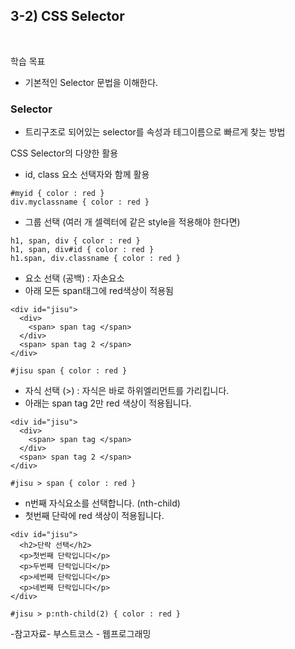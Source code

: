 ## 3-2) CSS Selector

<br/>


학습 목표
   - 기본적인 Selector 문법을 이해한다.

### Selector

   - 트리구조로 되어있는 selector를 속성과 테그이름으로 빠르게 찾는 방법

   CSS Selector의 다양한 활용

   - id, class 요소 선택자와 함께 활용  


~~~
#myid { color : red }
div.myclassname { color : red }
~~~

   - 그룹 선택 (여러 개 셀렉터에 같은 style을 적용해야 한다면)
~~~
h1, span, div { color : red }
h1, span, div#id { color : red }
h1.span, div.classname { color : red }
~~~
   - 요소 선택 (공백) : 자손요소
   - 아래 모든 span태그에 red색상이 적용됨
~~~
<div id="jisu">
  <div>
    <span> span tag </span>
  </div>
  <span> span tag 2 </span>
</div>
~~~

~~~
#jisu span { color : red }
~~~

   - 자식 선택 (>) : 자식은 바로 하위엘리먼트를 가리킵니다.
   - 아래는 span tag 2만 red 색상이 적용됩니다.
~~~
<div id="jisu">
  <div>
    <span> span tag </span>
  </div>
  <span> span tag 2 </span>
</div>
~~~

~~~
#jisu > span { color : red }
~~~
 

   - n번째 자식요소를 선택합니다. (nth-child)
   - 첫번째 단락에 red 색상이 적용됩니다.

~~~
<div id="jisu">
  <h2>단락 선택</h2>
  <p>첫번째 단락입니다</p>
  <p>두번째 단락입니다</p>
  <p>세번째 단락입니다</p>
  <p>네번째 단락입니다</p>
</div>
~~~

~~~
#jisu > p:nth-child(2) { color : red }
~~~


-참고자료-
부스트코스 - 웹프로그래밍









  
































